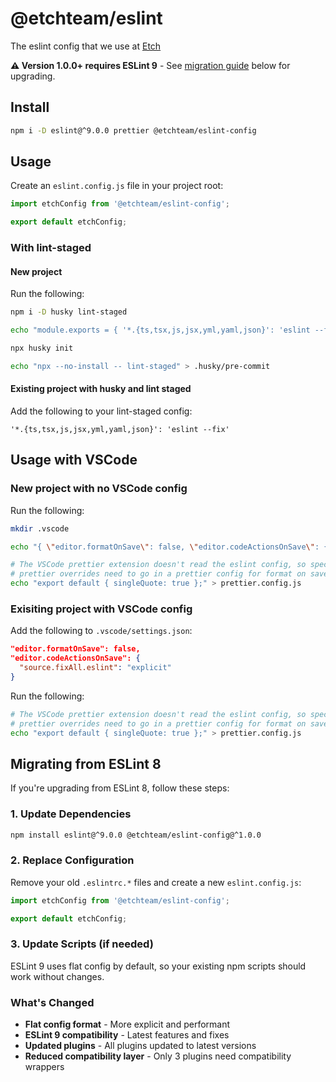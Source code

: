 # @etchteam/eslint

The eslint config that we use at [Etch](https://etch.co)

**⚠️ Version 1.0.0+ requires ESLint 9** - See [migration guide](#migrating-from-eslint-8) below for upgrading.

## Install

```bash
npm i -D eslint@^9.0.0 prettier @etchteam/eslint-config
```

## Usage

Create an `eslint.config.js` file in your project root:

```javascript
import etchConfig from '@etchteam/eslint-config';

export default etchConfig;
```

### With lint-staged

#### New project

Run the following:

```bash
npm i -D husky lint-staged

echo "module.exports = { '*.{ts,tsx,js,jsx,yml,yaml,json}': 'eslint --fix' };" > lint-staged.config.cjs

npx husky init

echo "npx --no-install -- lint-staged" > .husky/pre-commit

```

#### Existing project with husky and lint staged

Add the following to your lint-staged config:

`'*.{ts,tsx,js,jsx,yml,yaml,json}': 'eslint --fix'`

## Usage with VSCode

### New project with no VSCode config

Run the following:

```bash
mkdir .vscode

echo "{ \"editor.formatOnSave\": false, \"editor.codeActionsOnSave\": { \"source.fixAll.eslint\": \"explicit\" } }" > .vscode/settings.json

# The VSCode prettier extension doesn't read the eslint config, so specific
# prettier overrides need to go in a prettier config for format on save
echo "export default { singleQuote: true };" > prettier.config.js

```

### Exisiting project with VSCode config

Add the following to `.vscode/settings.json`:

```json
"editor.formatOnSave": false,
"editor.codeActionsOnSave": {
  "source.fixAll.eslint": "explicit"
}
```

Run the following:

```bash
# The VSCode prettier extension doesn't read the eslint config, so specific
# prettier overrides need to go in a prettier config for format on save
echo "export default { singleQuote: true };" > prettier.config.js
```

## Migrating from ESLint 8

If you're upgrading from ESLint 8, follow these steps:

### 1. Update Dependencies

```bash
npm install eslint@^9.0.0 @etchteam/eslint-config@^1.0.0
```

### 2. Replace Configuration

Remove your old `.eslintrc.*` files and create a new `eslint.config.js`:

```javascript
import etchConfig from '@etchteam/eslint-config';

export default etchConfig;
```

### 3. Update Scripts (if needed)

ESLint 9 uses flat config by default, so your existing npm scripts should work without changes.

### What's Changed

- **Flat config format** - More explicit and performant
- **ESLint 9 compatibility** - Latest features and fixes
- **Updated plugins** - All plugins updated to latest versions
- **Reduced compatibility layer** - Only 3 plugins need compatibility wrappers
